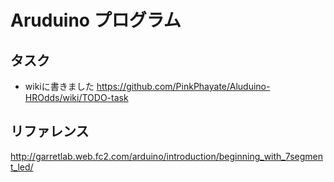 # Aruduino プログラム

## タスク
- wikiに書きました
  https://github.com/PinkPhayate/Aluduino-HROdds/wiki/TODO-task

## リファレンス
http://garretlab.web.fc2.com/arduino/introduction/beginning_with_7segment_led/
